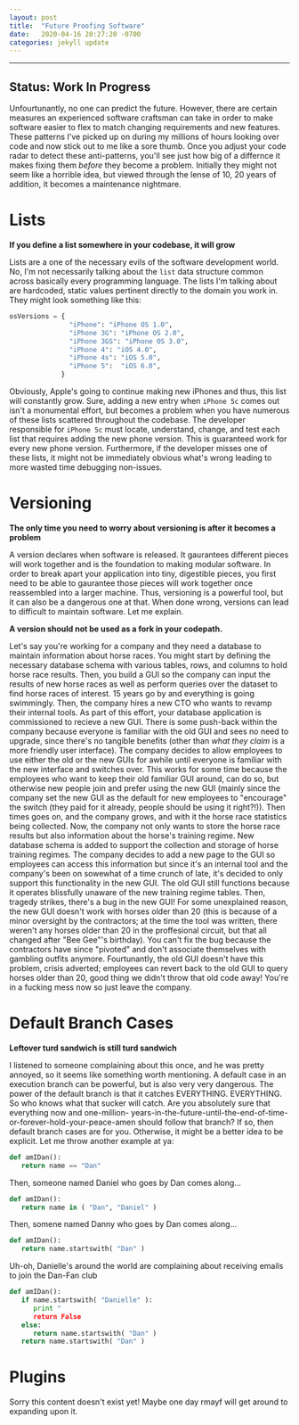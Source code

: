 ```yaml
---
layout: post
title:  "Future Proofing Software"
date:   2020-04-16 20:27:20 -0700
categories: jekyll update
---
```

---
 Status: Work In Progress
 ---


Unfourtunantly, no one can predict the future.  However, there are certain measures an experienced software craftsman can take in order to make software easier to flex to match changing requirements and new features.  These patterns I've picked up on during my millions of hours looking over code and now stick out to me like a sore thumb.  Once you adjust your code radar to detect these anti-patterns, you'll see just how big of a differnce it makes fixing them *before* they become a problem.  Initially they might not seem like a horrible idea, but viewed through the lense of 10, 20 years of addition, it becomes a maintenance nightmare.

Lists
=====

**If you define a list somewhere in your codebase, it will grow**

Lists are a one of the necessary evils of the software development world.  No, I'm not necessarily talking about the `list` data structure common across basically every programming language.  The lists I'm talking about are hardcoded, static values pertinent directly to the domain you work in. They might look something like this:

```python
osVersions = {
               "iPhone": "iPhone OS 1.0",
               "iPhone 3G": "iPhone OS 2.0",
               "iPhone 3GS": "iPhone OS 3.0",
               "iPhone 4": "iOS 4.0",
               "iPhone 4s": "iOS 5.0",
               "iPhone 5":  "iOS 6.0",
             }
```

Obviously, Apple's going to continue making new iPhones and thus, this list will constantly grow.  Sure, adding a new entry when `iPhone 5c` comes out isn't a monumental effort, but becomes a problem when you have numerous of these lists scattered throughout the codebase.  The developer responsible for `iPhone 5c` must locate, understand, change, and test each list that requires adding the new phone version.  This is guaranteed work for every new phone version.  Furthermore, if the developer misses one of these lists, it might not be immediately obvious what's wrong leading to more wasted time debugging non-issues.


Versioning
==========

**The only time you need to worry about versioning is after it becomes a problem**

A version declares when software is released.  It gaurantees different pieces will work together and is the foundation to making modular software.  In order to break apart your application into tiny, digestible pieces, you first need to be able to gaurantee those pieces will work together once reassembled into a larger machine.  Thus, versioning is a powerful tool, but it can also be a dangerous one at that.  When done wrong, versions can lead to difficult to maintain software.  Let me explain. 

**A version should not be used as a fork in your codepath.**

Let's say you're working for a company and they need a database to maintain information about horse races. You might start by defining the necessary database schema with various tables, rows, and columns to hold horse race results. Then, you build a GUI so the company can input the results of new horse races as well as perform queries over the dataset to find horse races of interest. 15 years go by and everything is going swimmingly.  Then, the company hires a new CTO who wants to revamp their internal tools.  As part of this effort, your database application is commissioned to recieve a new GUI.  There is some push-back within the company because everyone is familiar with the old GUI and sees no need to upgrade, since there's no tangible benefits (other than *what they claim* is a more friendly user interface).  The company decides to allow employees to use either the old or the new GUIs for awhile until everyone is familiar with the new interface and switches over.  This works for some time because the employees who want to keep their old familiar GUI around, can do so, but otherwise new people join and prefer using the new GUI (mainly since the company set the new GUI as the default for new employees to "encourage" the switch (they paid for it already, people should be using it right?!)).  Then times goes on, and the company grows, and with it the horse race statistics being collected.  Now, the company not only wants to store the horse race results but also information about the horse's training regime.  New database schema is added to support the collection and storage of horse training regimes.  The company decides to add a new page to the GUI so employees can access this information but since it's an internal tool and the company's been on sowewhat of a time crunch of late, it's decided to only support this functionality in the new GUI.  The old GUI still functions because it operates blissfully unaware of the new training regime tables.  Then, tragedy strikes, there's a bug in the new GUI!  For some unexplained reason, the new GUI doesn't work with horses older than 20 (this is because of a minor oversight by the contractors; at the time the tool was written, there weren't any horses older than 20 in the proffesional circuit, but that all changed after "Bee Gee"'s birthday).  You can't fix the bug because the contractors have since "pivoted" and don't associate themselves with gambling outfits anymore. Fourtunantly, the old GUI doesn't have this problem, crisis adverted; employees can revert back to the old GUI to query horses older than 20, good thing we didn't throw that old code away! You're in a fucking mess now so just leave the company.

Default Branch Cases
====================

**Leftover turd sandwich is still turd sandwich**

I listened to someone complaining about this once, and he was pretty annoyed, so it seems like something
worth mentioning.  A default case in an execution branch can be powerful, but is also very very
dangerous.  The power of the default branch is that it catches EVERYTHING.  EVERYTHING.  So who
knows what that sucker will catch.  Are you absolutely sure that everything now and one-million-
years-in-the-future-until-the-end-of-time-or-forever-hold-your-peace-amen should follow that branch?
If so, then default branch cases are for you.  Otherwise, it might be a better idea to be explicit.
Let me throw another example at ya:

```python
def amIDan():
   return name == "Dan"
```


Then, someone named Daniel who goes by Dan comes along...

```python
def amIDan():
   return name in ( "Dan", "Daniel" )
```

Then, somene named Danny who goes by Dan comes along...

```python
def amIDan():
   return name.startswith( "Dan" )
```

Uh-oh, Danielle's around the world are complaining about receiving emails to join the Dan-Fan club

```python
def amIDan():
   if name.startswith( "Danielle" ):
      print "
      return False
   else:
      return name.startswith( "Dan" )
   return name.startswith( "Dan" )
```
 
Plugins
=======

Sorry this content doesn't exist yet! Maybe one day rmayf will get around to expanding upon it.

<!--stackedit_data:
eyJoaXN0b3J5IjpbMTk0OTg4MTE2MSw4Mzc0NjEzNjQsMzI5OT
gyNjU0XX0=
-->